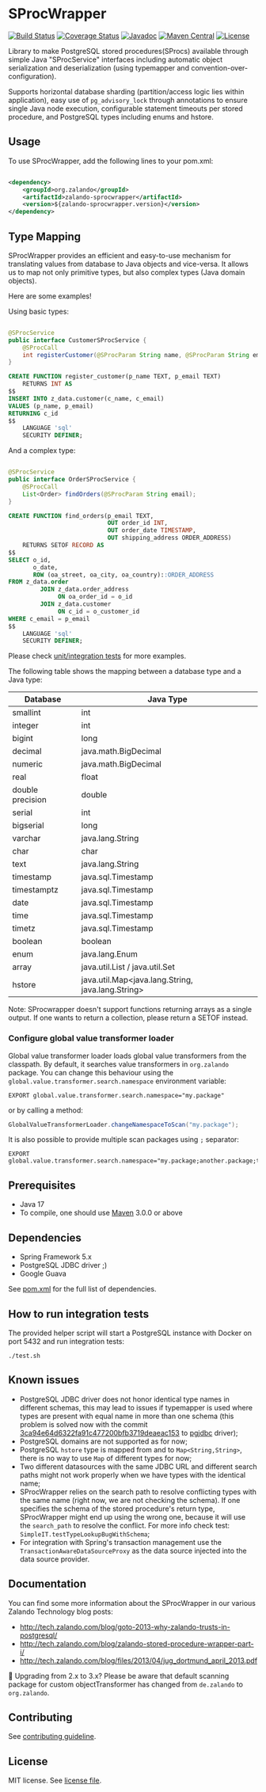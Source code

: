 SProcWrapper
============

[![Build Status](https://travis-ci.org/zalando-stups/java-sproc-wrapper.svg)](https://travis-ci.org/zalando-stups/java-sproc-wrapper) [![Coverage Status](https://coveralls.io/repos/zalando-stups/java-sproc-wrapper/badge.svg)](https://coveralls.io/r/zalando-stups/java-sproc-wrapper)
[![Javadoc](https://javadoc-emblem.rhcloud.com/doc/org.zalando/zalando-sprocwrapper/badge.svg)](http://www.javadoc.io/doc/org.zalando/zalando-sprocwrapper)
[![Maven Central](https://img.shields.io/maven-central/v/org.zalando/zalando-sprocwrapper.svg)](https://maven-badges.herokuapp.com/maven-central/org.zalando/zalando-sprocwrapper)
[![License](https://img.shields.io/badge/license-MIT-blue.svg)](https://raw.githubusercontent.com/zalando/problem-spring-web/master/LICENSE)

Library to make PostgreSQL stored procedures(SProcs) available through simple Java "SProcService" interfaces including
automatic object serialization and deserialization (using typemapper and convention-over-configuration).

Supports horizontal database sharding (partition/access logic lies within application), easy use of `pg_advisory_lock`
through annotations to ensure single Java node execution, configurable statement timeouts per stored procedure, and
PostgreSQL types including enums and hstore.

Usage
------------
To use SProcWrapper, add the following lines to your pom.xml:

```xml

<dependency>
    <groupId>org.zalando</groupId>
    <artifactId>zalando-sprocwrapper</artifactId>
    <version>${zalando-sprocwrapper.version}</version>
</dependency>
```

Type Mapping
------------

SProcWrapper provides an efficient and easy-to-use mechanism for translating values from database to Java objects and
vice-versa. It allows us to map not only primitive types, but also complex types (Java domain objects).

Here are some examples!

Using basic types:

```java

@SProcService
public interface CustomerSProcService {
    @SProcCall
    int registerCustomer(@SProcParam String name, @SProcParam String email);
}
```

```sql
CREATE FUNCTION register_customer(p_name TEXT, p_email TEXT)
    RETURNS INT AS
$$
INSERT INTO z_data.customer(c_name, c_email)
VALUES (p_name, p_email)
RETURNING c_id
$$
    LANGUAGE 'sql'
    SECURITY DEFINER;
```

And a complex type:

```java

@SProcService
public interface OrderSProcService {
    @SProcCall
    List<Order> findOrders(@SProcParam String email);
}
```

```sql
CREATE FUNCTION find_orders(p_email TEXT,
                            OUT order_id INT,
                            OUT order_date TIMESTAMP,
                            OUT shipping_address ORDER_ADDRESS)
    RETURNS SETOF RECORD AS
$$
SELECT o_id,
       o_date,
       ROW (oa_street, oa_city, oa_country)::ORDER_ADDRESS
FROM z_data.order
         JOIN z_data.order_address
              ON oa_order_id = o_id
         JOIN z_data.customer
              ON c_id = o_customer_id
WHERE c_email = p_email
$$
    LANGUAGE 'sql'
    SECURITY DEFINER;
```

Please check [unit/integration tests](src/test/java/de/zalando/sprocwrapper) for more examples.

The following table shows the mapping between a database type and a Java type:

| Database         | Java Type                                         |
| ---------------- | ------------------------------------------------- |
| smallint         | int                                               |
| integer          | int                                               |
| bigint           | long                                              |
| decimal          | java.math.BigDecimal                              |
| numeric          | java.math.BigDecimal                              |
| real             | float                                             |
| double precision | double                                            |
| serial           | int                                               |
| bigserial        | long                                              |
| varchar          | java.lang.String                                  |
| char             | char                                              |
| text             | java.lang.String                                  |
| timestamp        | java.sql.Timestamp                                |
| timestamptz      | java.sql.Timestamp                                |
| date             | java.sql.Timestamp                                |
| time             | java.sql.Timestamp                                |
| timetz           | java.sql.Timestamp                                |
| boolean          | boolean                                           |
| enum             | java.lang.Enum                                    |
| array            | java.util.List / java.util.Set                    |
| hstore           | java.util.Map<java.lang.String, java.lang.String> |

Note: SProcwrapper doesn't support functions returning arrays as a single output. If one wants to return a collection,
please return a SETOF instead.

### Configure global value transformer loader

Global value transformer loader loads global value transformers from the classpath. By default, it searches value
transformers in `org.zalando` package. You can change this behaviour using
the `global.value.transformer.search.namespace` environment variable:

```shell
EXPORT global.value.transformer.search.namespace="my.package"
```

or by calling a method:

```java
GlobalValueTransformerLoader.changeNamespaceToScan("my.package");
```

It is also possible to provide multiple scan packages using `;` separator:

```shell
EXPORT global.value.transformer.search.namespace="my.package;another.package;third.package"
```

Prerequisites
-------------

* Java 17
* To compile, one should use [Maven](http://maven.apache.org/) 3.0.0 or above

Dependencies
------------

* Spring Framework 5.x
* PostgreSQL JDBC driver ;)
* Google Guava

See [pom.xml](pom.xml) for the full list of dependencies.

How to run integration tests
----------------------------

The provided helper script will start a PostgreSQL instance with Docker on port 5432 and run integration tests:
```shell
./test.sh
```

Known issues
------------

* PostgreSQL JDBC driver does not honor identical type names in different schemas, this may lead to issues if typemapper
  is used where types are present with equal name in more than one schema (this problem is solved now with the
  commit [3ca94e64d6322fa91c477200bfb3719deaeac153](https://github.com/pgjdbc/pgjdbc/commit/3ca94e64d6322fa91c477200bfb3719deaeac153)
  to [pgjdbc](https://github.com/pgjdbc/pgjdbc/) driver);
* PostgreSQL domains are not supported as for now;
* PostgreSQL `hstore` type is mapped from and to `Map<String,String>`, there is no way to use `Map` of different types
  for now;
* Two different datasources with the same JDBC URL and different search paths might not work properly when we have types
  with the identical name;
* SProcWrapper relies on the search path to resolve conflicting types with the same name (right now, we are not checking
  the schema). If one specifies the schema of the stored procedure's return type, SProcWrapper might end up using the
  wrong one, because it will use the `search_path` to resolve the conflict. For more info check
  test: `SimpleIT.testTypeLookupBugWithSchema`;
* For integration with Spring's transaction management use the `TransactionAwareDataSourceProxy` as the data source
  injected into the data source provider.

Documentation
-------------

You can find some more information about the SProcWrapper in our various Zalando Technology blog posts:

* http://tech.zalando.com/blog/goto-2013-why-zalando-trusts-in-postgresql/
* http://tech.zalando.com/blog/zalando-stored-procedure-wrapper-part-i/
* http://tech.zalando.com/blog/files/2013/04/jug_dortmund_april_2013.pdf

🚨 Upgrading from 2.x to 3.x? Please be aware that default scanning package for custom objectTransformer has changed from `de.zalando` to `org.zalando`.

## Contributing

See [contributing guideline](CONTRIBUTING.md).


License
-------

MIT license. See [license file](LICENSE).
